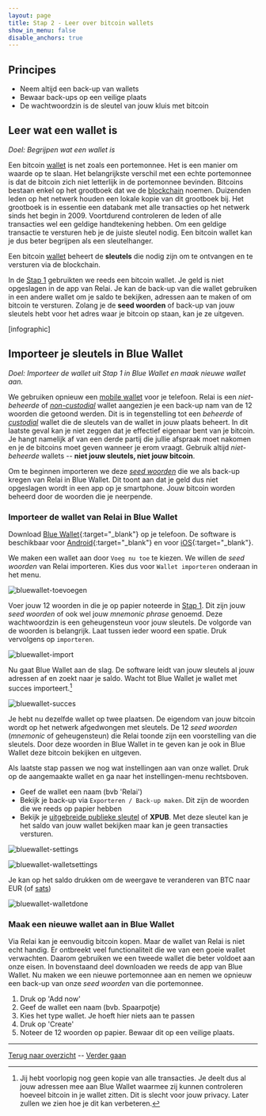 ```yaml
---
layout: page
title: Stap 2 - Leer over bitcoin wallets
show_in_menu: false
disable_anchors: true
---
```

## Principes

* Neem altijd een back-up van wallets
* Bewaar back-ups op een veilige plaats
* De wachtwoordzin is de sleutel van jouw kluis met bitcoin

## Leer wat een wallet is
*Doel: Begrijpen wat een wallet is*

Een bitcoin [wallet](faq.md#wat-is-een-wallet) is net zoals een portemonnee. Het is een manier om waarde op te slaan. Het belangrijkste verschil met een echte portemonnee is dat de bitcoin zich niet letterlijk in de portemonnee bevinden. Bitcoins bestaan enkel op het grootboek dat we de [blockchain](definities.md#blockchain) noemen. Duizenden leden op het netwerk houden een lokale kopie van dit grootboek bij. Het grootboek is in essentie een databank met alle transacties op het netwerk sinds het begin in 2009. Voortdurend controleren de leden of alle transacties wel een geldige handtekening hebben. Om een geldige transactie te versturen heb je de juiste sleutel nodig. Een bitcoin wallet kan je dus beter begrijpen als een sleutelhanger.

Een bitcoin [wallet](definities.md#wallet) beheert de **sleutels** die nodig zijn om te ontvangen en te versturen via de blockchain.

In de [Stap 1](stap1.md) gebruikten we reeds een bitcoin wallet. Je geld is niet opgeslagen in de app van Relai. Je kan de back-up van die wallet gebruiken in een andere wallet om je saldo te bekijken, adressen aan te maken of om bitcoin te versturen. Zolang je de **seed woorden** of back-up van jouw sleutels hebt voor het adres waar je bitcoin op staan, kan je ze uitgeven.

[infographic]

## Importeer je sleutels in Blue Wallet
*Doel: Importeer de wallet uit Stap 1 in Blue Wallet en maak nieuwe wallet aan.*

We gebruiken opnieuw een [mobile wallet](faq.md#wat-is-een-mobile-wallet) voor je telefoon. Relai is een *niet-beheerde* of [*non-custodial*](faq.md#wat-is-een-non-custodial-wallet) wallet aangezien je een back-up nam van de 12 woorden die getoond werden. Dit is in tegenstelling tot een *beheerde* of [*custodial*](faq.md#wat-is-een-custodial-wallet) wallet die de sleutels van de wallet in jouw plaats beheert. In dit laatste geval kan je niet zeggen dat je effectief eigenaar bent van je bitcoin. Je hangt namelijk af van een derde partij die jullie afspraak moet nakomen en je de bitcoins moet geven wanneer je erom vraagt. Gebruik altijd *niet-beheerde* wallets -- **niet jouw sleutels, niet jouw bitcoin**.

Om te beginnen importeren we deze [*seed woorden*](faq.md#wat-zijn-seed-woorden) die we als back-up kregen van Relai in Blue Wallet. Dit toont aan dat je geld dus niet opgeslagen wordt in een app op je smartphone. Jouw bitcoin worden beheerd door de woorden die je neerpende.

### Importeer de wallet van Relai in Blue Wallet

Download [Blue Wallet](https://bluewallet.io/){:target="_blank"} op je telefoon. De software is beschikbaar voor [Android](https://play.google.com/store/apps/details?id=io.bluewallet.bluewallet){:target="_blank"} en voor [iOS](https://itunes.apple.com/app/bluewallet-bitcoin-wallet/id1376878040){:target="_blank"}.

We maken een wallet aan door `Voeg nu toe` te kiezen. We willen de *seed woorden* van Relai importeren. Kies dus voor `Wallet importeren` onderaan in het menu.

![bluewallet-toevoegen](https://github.com/SovereignNode/Spaartechnologie/blob/master/documentation/images/bwvoegtoe.png?raw=true)

Voer jouw 12 woorden in die je op papier noteerde in [Stap 1](stap1.md). Dit zijn jouw *seed woorden* of ook wel jouw *mnemonic phrase* genoemd. Deze wachtwoordzin is een geheugensteun voor jouw sleutels. De volgorde van de woorden is belangrijk. Laat tussen ieder woord een spatie. Druk vervolgens op `importeren`.

![bluewallet-import](https://github.com/SovereignNode/Spaartechnologie/blob/master/documentation/images/bwimport.png?raw=true)

Nu gaat Blue Wallet aan de slag. De software leidt van jouw sleutels al jouw adressen af en zoekt naar je saldo. Wacht tot Blue Wallet je wallet met succes importeert.[^1]

[^1]: Jij hebt voorlopig nog geen kopie van alle transacties. Je deelt dus al jouw adressen mee aan Blue Wallet waarmee zij kunnen controleren hoeveel bitcoin in je wallet zitten. Dit is slecht voor jouw privacy. Later zullen we zien hoe je dit kan verbeteren.

![bluewallet-succes](https://github.com/SovereignNode/Spaartechnologie/blob/master/documentation/images/bwsucces.png?raw=true)

Je hebt nu dezelfde wallet op twee plaatsen. De eigendom van jouw bitcoin wordt op het netwerk afgedwongen met sleutels. De 12 *seed woorden* (*mnemonic* of geheugensteun) die Relai toonde zijn een voorstelling van die sleutels. Door deze woorden in Blue Wallet in te geven kan je ook in Blue Wallet deze bitcoin bekijken en uitgeven.

Als laatste stap passen we nog wat instellingen aan van onze wallet. Druk op de aangemaakte wallet en ga naar het instellingen-menu rechtsboven.
* Geef de wallet een naam (bvb 'Relai')
* Bekijk je back-up via `Exporteren / Back-up maken`. Dit zijn de woorden die we reeds op papier hebben
* Bekijk je [uitgebreide publieke sleutel](faq.md#wat-is-een-xpub) of **XPUB**. Met deze sleutel kan je het saldo van jouw wallet bekijken maar kan je geen transacties versturen.

![bluewallet-settings](https://github.com/SovereignNode/Spaartechnologie/blob/master/documentation/images/bwsettings.png?raw=true)

![bluewallet-walletsettings](https://github.com/SovereignNode/Spaartechnologie/blob/master/documentation/images/bwwalletsettings.png?raw=true)

Je kan op het saldo drukken om de weergave te veranderen van BTC naar EUR (of [sats](definities.md#satoshi))

![bluewallet-walletdone](https://github.com/SovereignNode/Spaartechnologie/blob/master/documentation/images/bwwalletdone.png?raw=true)


### Maak een nieuwe wallet aan in Blue Wallet
Via Relai kan je eenvoudig bitcoin kopen. Maar de wallet van Relai is niet echt handig. Er ontbreekt veel functionaliteit die we van een goeie wallet verwachten. Daarom gebruiken we een tweede wallet die beter voldoet aan onze eisen. In bovenstaand deel downloaden we reeds de app van Blue Wallet. Nu maken we een nieuwe portemonnee aan en nemen we opnieuw een back-up van onze *seed woorden* van die portemonnee.

1. Druk op 'Add now'
2. Geef de wallet een naam (bvb. Spaarpotje)
3. Kies het type wallet. Je hoeft hier niets aan te passen
4. Druk op 'Create'
5. Noteer de 12 woorden op papier. Bewaar dit op een veilige plaats.

------

[Terug naar overzicht](overzicht.md) --
[Verder gaan](stap3.md)
